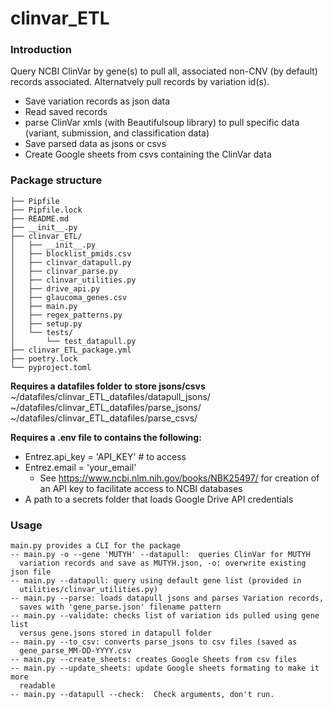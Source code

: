 # clinvar_ETL

### Introduction 
Query NCBI ClinVar by gene(s) to pull all, associated non-CNV (by default)
records associated. Alternatvely pull records by variation id(s). 
- Save variation records as json data
- Read saved records
- parse ClinVar xmls (with Beautifulsoup library) to pull specific data (variant,
  submission, and classification data)
- Save parsed data as jsons or csvs
- Create Google sheets from csvs containing the ClinVar data

### Package structure

```.
├── Pipfile
├── Pipfile.lock
├── README.md
├── __init__.py
├── clinvar_ETL/
│   ├── __init__.py
│   ├── blocklist_pmids.csv
│   ├── clinvar_datapull.py
│   ├── clinvar_parse.py
│   ├── clinvar_utilities.py
│   ├── drive_api.py
│   ├── glaucoma_genes.csv
│   ├── main.py
│   ├── regex_patterns.py
│   ├── setup.py
│   └── tests/
│       └── test_datapull.py
├── clinvar_ETL_package.yml
├── poetry.lock
└── pyproject.toml
```

**Requires a datafiles folder to store jsons/csvs**
~/datafiles/clinvar_ETL_datafiles/datapull_jsons/
~/datafiles/clinvar_ETL_datafiles/parse_jsons/
~/datafiles/clinvar_ETL_datafiles/parse_csvs/


**Requires a .env file to  contains the following:**
- Entrez.api_key = 'API_KEY' # to access 
- Entrez.email = 'your_email'
  - See https://www.ncbi.nlm.nih.gov/books/NBK25497/ for creation of an API key to facilitate access to NCBI databases
- A path to a secrets folder that loads Google Drive API credentials

### Usage

```
main.py provides a CLI for the package
-- main.py -o --gene 'MUTYH' --datapull:  queries ClinVar for MUTYH 
  variation records and save as MUTYH.json, -o: overwrite existing json file
-- main.py --datapull: query using default gene list (provided in 
  utilities/clinvar_utilities.py)
-- main.py --parse: loads datapull jsons and parses Variation records, 
  saves with 'gene_parse.json' filename pattern
-- main.py --validate: checks list of variation ids pulled using gene list
  versus gene.jsons stored in datapull folder
-- main.py --to_csv: converts parse_jsons to csv files (saved as 
  gene_parse_MM-DD-YYYY.csv
-- main.py --create_sheets: creates Google Sheets from csv files
-- main.py --update_sheets: update Google sheets formating to make it more
  readable
-- main.py --datapull --check:  Check arguments, don't run. 
```